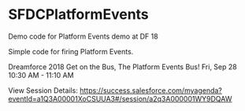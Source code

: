 # SFDCPlatformEvents
Demo code for Platform Events demo at DF 18

Simple code for firing Platform Events.  

Dreamforce 2018
Get on the Bus, The Platform Events Bus!
Fri, Sep 28
10:30 AM - 11:10 AM 

View Session Details: https://success.salesforce.com/myagenda?eventId=a1Q3A00001XoCSUUA3#/session/a2q3A000001WY9DQAW
